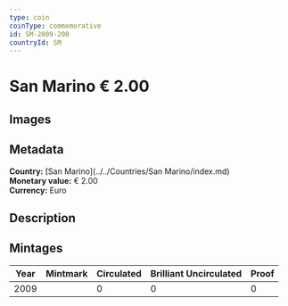 ```yaml
---
type: coin
coinType: commemorative
id: SM-2009-200
countryId: SM
---
```


# San Marino € 2.00

## Images


## Metadata

**Country:** [San Marino](../../Countries/San Marino/index.md)\
**Monetary value:** € 2.00\
**Currency:** Euro

## Description


## Mintages

| Year | Mintmark | Circulated | Brilliant Uncirculated | Proof |
| ---- | -------- | ---------- | ---------------------- | ----- |
| 2009 |  | 0| 0 | 0 |
